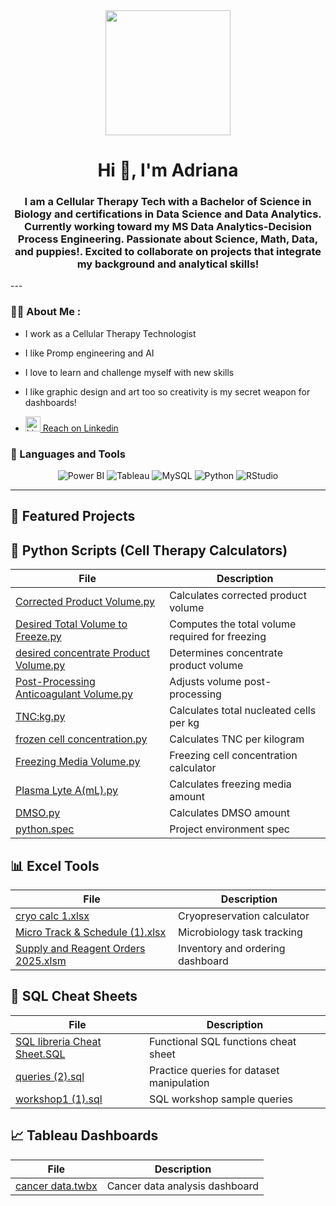 <div id="header" align="center">
    <img src="https://media.giphy.com/media/l2Je6eSg8ONhujzJC/giphy.gif" width="200" />
    <h1 align="center">Hi 👋, I'm Adriana</h1>
    <h3 align="center">I am a Cellular Therapy Tech with a Bachelor of Science in Biology and certifications in Data Science and Data Analytics. Currently working toward my MS Data Analytics-Decision Process Engineering. Passionate about Science, Math, Data, and puppies!. Excited to collaborate on projects that integrate my background and analytical skills! </h3>
</div>
---



### 👨‍💻 About Me :

- I work as a Cellular Therapy Technologist
- I like Promp engineering and AI
- I love to learn and challenge myself with new skills
- I like graphic design and art too so creativity  is my secret weapon for dashboards!

- <a href="https://www.linkedin.com/in/adriana-janelle-555746152/" target="_blank" rel="noopener noreferrer">
  <img src="https://static-exp1.licdn.com/scds/common/u/images/logos/favicons/v1/favicon.ico" alt="LinkedIn Icon" style="width:24px;height:24px;"> Reach on Linkedin
</a>



### 🔨 Languages and Tools

<p align="center">
  <img src="https://img.shields.io/badge/Power%20BI-F2C811?style=for-the-badge&logo=powerbi&logoColor=black" alt="Power BI"/>
  <img src="https://img.shields.io/badge/Tableau-E97627?style=for-the-badge&logo=tableau&logoColor=white" alt="Tableau"/>
  <img src="https://img.shields.io/badge/MySQL-00758F?style=for-the-badge&logo=mysql&logoColor=white" alt="MySQL"/>
  <img src="https://img.shields.io/badge/Python-3776AB?style=for-the-badge&logo=python&logoColor=white" alt="Python"/>
  <img src="https://img.shields.io/badge/RStudio-75AADB?style=for-the-badge&logo=rstudio&logoColor=white" alt="RStudio"/>
</p>

---

## 📂 Featured Projects
## 🧪 Python Scripts (Cell Therapy Calculators)

| File | Description |
|------|-------------|
| [Corrected Product Volume.py](Corrected%20Product%20Volume.py) | Calculates corrected product volume |
| [Desired Total Volume to Freeze.py](Desired%20Total%20Volume%20to%20Freeze.py) | Computes the total volume required for freezing |
| [desired concentrate Product Volume.py](desired%20concentrate%20Product%20Volume.py) | Determines concentrate product volume |
| [Post-Processing Anticoagulant Volume.py](Post-Processing%20Anticoagulant%20Volume.py) | Adjusts volume post-processing |
| [TNC:kg.py](TNC%3Akg.py) | Calculates total nucleated cells per kg |
| [frozen cell concentration.py](frozen%20cell%20concentration.py) | Calculates TNC per kilogram |
| [Freezing Media Volume.py](Freezing%20Media%20Volume.py) | Freezing cell concentration calculator |
| [Plasma Lyte A(mL).py](Plasma%20Lyte%20A%28mL%29.py) | Calculates freezing media amount |
| [DMSO.py](DMSO.py) | Calculates DMSO amount |
| [python.spec](python.spec) | Project environment spec |

## 📊 Excel Tools

| File | Description |
|------|-------------|
| [cryo calc 1.xlsx](cryo%20calc%201.xlsx) | Cryopreservation calculator |
| [Micro Track & Schedule (1).xlsx](Micro%20Track%20%26%20Schedule%20%281%29.xlsx) | Microbiology task tracking |
| [Supply and Reagent Orders 2025.xlsm](Supply%20and%20Reagent%20Orders%202025.xlsm) | Inventory and ordering dashboard |

## 🧠 SQL Cheat Sheets

| File | Description |
|------|-------------|
| [SQL libreria Cheat Sheet.SQL](SQL%20libreria%20Cheat%20Sheet.SQL) | Functional SQL functions cheat sheet |
| [queries (2).sql](queries%20%282%29.sql) | Practice queries for dataset manipulation |
| [workshop1 (1).sql](workshop1%20%281%29.sql) | SQL workshop sample queries |

## 📈 Tableau Dashboards

| File | Description |
|------|-------------|
| [cancer data.twbx](cancer%20data.twbx) | Cancer data analysis dashboard |
